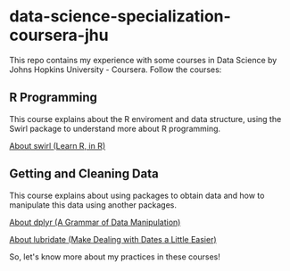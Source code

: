 # data-science-specialization-coursera-jhu

This repo contains my experience with some courses in Data Science by Johns Hopkins University - Coursera.
Follow the courses:

## R Programming
This course explains about the R enviroment and data structure, using the Swirl package to understand more about R programming.  

[About swirl (Learn R, in R)](https://cran.r-project.org/web/packages/swirl/index.html)



## Getting and Cleaning Data
This course explains about using packages to obtain data and how to manipulate this data using another packages.  

[About dplyr (A Grammar of Data Manipulation)](https://cran.r-project.org/web/packages/dplyr/index.html)  

[About lubridate (Make Dealing with Dates a Little Easier)](https://cran.r-project.org/web/packages/lubridate/index.html)  

So, let's know more about my practices in these courses!
